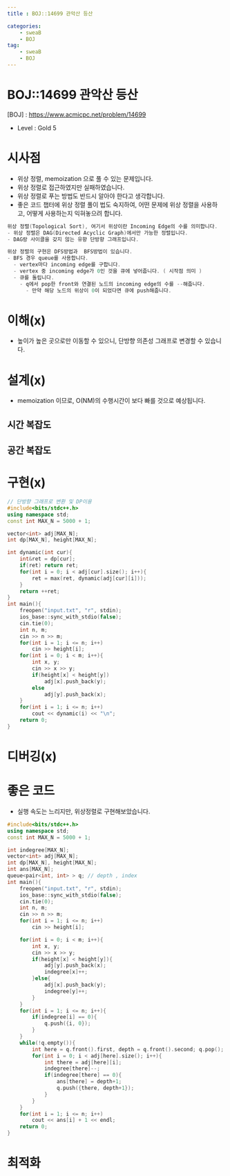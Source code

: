 ```yaml
---
title : BOJ::14699 관악산 등산

categories:
    - sweaB
    - BOJ
tag:
    - sweaB
    - BOJ
---
```

# BOJ::14699 관악산 등산
[BOJ] : <https://www.acmicpc.net/problem/14699>
- Level : Gold 5

# 시사점
- 위상 정렬, memoization 으로 풀 수 있는 문제입니다.
- 위상 정렬로 접근하였지만 실패하였습니다.
- 위상 정렬로 푸는 방법도 반드시 알아야 한다고 생각합니다.
- 좋은 코드 챕터에 위상 정렬 풀이 법도 숙지하여, 어떤 문제에 위상 정렬을 사용하고, 어떻게
  사용하는지 익혀놓으려 합니다.

```cpp
위상 정렬(Topological Sort), 여기서 위상이란 Incoming Edge의 수를 의미합니다.
- 위상 정렬은 DAG(Directed Acyclic Graph)에서만 가능한 정렬입니다.
- DAG랑 사이클을 갖지 않는 유향 단방향 그래프입니다.

위상 정렬의 구현은 DFS방법과  BFS방법이 있습니다.
- BFS 경우 queue를 사용합니다.
  - vertex마다 incoming edge를 구합니다.
  - vertex 중 incoming edge가 0인 것을 큐에 넣어줍니다. ( 시작점 의미 )
  - 큐를 돌립니다.
    - q에서 pop한 front와 연결된 노드의 incoming edge의 수를 --해줍니다.
      - 만약 해당 노드의 위상이 0이 되었다면 큐에 push해줍니다.
```


# 이해(x)
- 높이가 높은 곳으로만 이동할 수 있으니, 단방향 의존성 그래프로 변경할 수 있습니다.

# 설계(x)
- memoization 이므로, O(NM)의 수행시간이 보다 빠를 것으로 예상됩니다.

## 시간 복잡도

## 공간 복잡도

# 구현(x)

```cpp
// 단방향 그래프로 변환 및 DP이용
#include<bits/stdc++.h>
using namespace std;
const int MAX_N = 5000 + 1;

vector<int> adj[MAX_N];
int dp[MAX_N], height[MAX_N];

int dynamic(int cur){
    int&ret = dp[cur];
    if(ret) return ret;
    for(int i = 0; i < adj[cur].size(); i++){
        ret = max(ret, dynamic(adj[cur][i]));
    }
    return ++ret;
}
int main(){
    freopen("input.txt", "r", stdin);
    ios_base::sync_with_stdio(false);
    cin.tie(0);
    int n, m;
    cin >> n >> m;
    for(int i = 1; i <= n; i++)
        cin >> height[i];
    for(int i = 0; i < m; i++){
        int x, y;
        cin >> x >> y;
        if(height[x] < height[y])
            adj[x].push_back(y);
        else
            adj[y].push_back(x);
    }
    for(int i = 1; i <= n; i++)
        cout << dynamic(i) << "\n";
    return 0;
}
```

# 디버깅(x)

# 좋은 코드
- 실행 속도는 느리지만, 위상정렬로 구현해보았습니다.

```cpp
#include<bits/stdc++.h>
using namespace std;
const int MAX_N = 5000 + 1;

int indegree[MAX_N];
vector<int> adj[MAX_N];
int dp[MAX_N], height[MAX_N];
int ans[MAX_N];
queue<pair<int, int> > q; // depth , index
int main(){
    freopen("input.txt", "r", stdin);
    ios_base::sync_with_stdio(false);
    cin.tie(0);
    int n, m;
    cin >> n >> m;
    for(int i = 1; i <= n; i++)
        cin >> height[i];

    for(int i = 0; i < m; i++){
        int x, y;
        cin >> x >> y;
        if(height[x] < height[y]){
            adj[y].push_back(x);
            indegree[x]++;
        }else{
            adj[x].push_back(y);
            indegree[y]++;
        }
    }
    for(int i = 1; i <= n; i++){
        if(indegree[i] == 0){
            q.push({i, 0});
        }
    }
    while(!q.empty()){
        int here = q.front().first, depth = q.front().second; q.pop();
        for(int i = 0; i < adj[here].size(); i++){
            int there = adj[here][i];
            indegree[there]--;
            if(indegree[there] == 0){
                ans[there] = depth+1;
                q.push({there, depth+1});
            }
        }
    }
    for(int i = 1; i <= n; i++)
        cout << ans[i] + 1 << endl;
    return 0;
}
```

# 최적화
